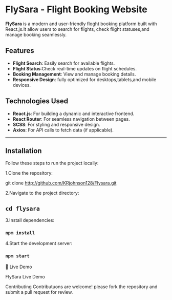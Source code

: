 # FlySara - Flight Booking Website

**FlySara** is a modern and user-friendly floght booking platform built with React.js.It allow users to search for flights,
   check flight statuses,and manage booking seamlessly.

## Features
- **Flight Search**: Easily search for available flights.
- **Flight Status**:Check real-time updates on flight schedules.
- **Booking Management**: View and manage booking details.
- **Responsive Design**: fully optimized for desktops,tablets,and mobile devices.

## Technologies Used
- **React.js**: For building a dynamic and interactive frontend.
- **React Router**: For seamless navigation between pages.
- **SCSS**: For styling and responsive design.
- **Axios**: For API calls to fetch data  (if applicable).
  
---

## Installation
Follow these steps to run the project locally:

1.Clone the repository:

   git clone http://github.com/KRjohnson128/Flysara.git

2.Navigate to the project directory:

## `cd flysara`

3.Install dependencies:

### `npm install`

4.Start the development server:

### `npm start`




🚀 Live Demo

  FlySara Live Demo


 Contributing
    Contributuons are welcome! please fork the repository and submit a pull request for 
    review.

    
    


    



    


  
